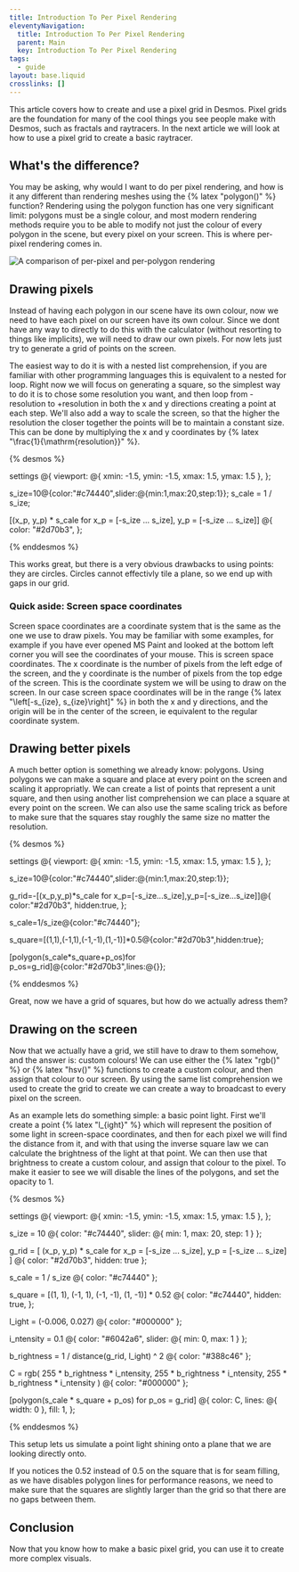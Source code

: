```yaml
---
title: Introduction To Per Pixel Rendering
eleventyNavigation:
  title: Introduction To Per Pixel Rendering
  parent: Main
  key: Introduction To Per Pixel Rendering
tags:
  - guide
layout: base.liquid
crosslinks: []
---
```


This article covers how to create and use a pixel grid in Desmos. Pixel grids are the foundation for many of the cool things you see people make with Desmos, such as fractals and raytracers. In the next article we will look at how to use a pixel grid to create a basic raytracer.

## What's the difference?
You may be asking, why would I want to do per pixel rendering, and how is it any different than rendering meshes using the {% latex "polygon()" %} function? Rendering using the polygon function has one very significant limit: polygons must be a single colour, and most modern rendering methods require you to be able to modify not just the colour of every polygon in the scene, but every pixel on your screen. This is where per-pixel rendering comes in.

![A comparison of per-pixel and per-polygon rendering](https://upload.wikimedia.org/wikipedia/commons/3/3d/Phong-shading-sample_%28cropped%29.jpg)

## Drawing pixels
Instead of having each polygon in our scene have its own colour, now we need to have each pixel on our screen have its own colour. Since we dont have any way to directly to do this with the calculator (without resorting to things like implicits), we will need to draw our own pixels. For now lets just try to generate a grid of points on the screen.

The easiest way to do it is with a nested list comprehension, if you are familiar with other programming languages this is equivalent to a nested for loop. Right now we will focus on generating a square, so the simplest way to do it is to chose some resolution you want, and then loop from -resolution to +resolution in both the x and y directions creating a point at each step. We'll also add a way to scale the screen, so that the higher the resolution the closer together the points will be to maintain a constant size. This can be done by multiplying the x and y coordinates by {% latex "\\frac{1}{\\mathrm{resolution}}" %}.

{% desmos %}

settings @{
viewport: @{ xmin: -1.5, ymin: -1.5, xmax: 1.5, ymax: 1.5 },
};

s_ize=10@{color:"#c74440",slider:@{min:1,max:20,step:1}};
s_cale = 1 / s_ize;

[(x_p, y_p) * s_cale for x_p = [-s_ize ... s_ize], y_p = [-s_ize ... s_ize]] @{
  color: "#2d70b3",
};

{% enddesmos %}

This works great, but there is a very obvious drawbacks to using points: they are circles. Circles cannot effectivly tile a plane, so we end up with gaps in our grid.

### Quick aside: Screen space coordinates
Screen space coordinates are a coordinate system that is the same as the one we use to draw pixels. You may be familiar with some examples, for example if you have ever opened MS Paint and looked at the bottom left corner you will see the coordinates of your mouse. This is screen space coordinates. The x coordinate is the number of pixels from the left edge of the screen, and the y coordinate is the number of pixels from the top edge of the screen. This is the coordinate system we will be using to draw on the screen. In our case screen space coordinates will be in the range {% latex "\\left[-s_{ize}, s_{ize}\\right]" %} in both the x and y directions, and the origin will be in the center of the screen, ie equivalent to the regular coordinate system.

## Drawing better pixels
A much better option is something we already know: polygons. Using polygons we can make a square and place at every point on the screen and scaling it appropriatly. We can create a list of points that represent a unit square, and then using another list comprehension we can place a square at every point on the screen. We can also use the same scaling trick as before to make sure that the squares stay roughly the same size no matter the resolution.

{% desmos %}

settings @{
viewport: @{ xmin: -1.5, ymin: -1.5, xmax: 1.5, ymax: 1.5 },
};

s_ize=10@{color:"#c74440",slider:@{min:1,max:20,step:1}};

g_rid=-[(x_p,y_p)*s_cale for x_p=[-s_ize...s_ize],y_p=[-s_ize...s_ize]]@{
  color:"#2d70b3",
  hidden:true,
};

s_cale=1/s_ize@{color:"#c74440"};

s_quare=[(1,1),(-1,1),(-1,-1),(1,-1)]*0.5@{color:"#2d70b3",hidden:true};

[polygon(s_cale*s_quare+p_os)for p_os=g_rid]@{color:"#2d70b3",lines:@{}}; 

{% enddesmos %}

Great, now we have a grid of squares, but how do we actually adress them?

## Drawing on the screen

Now that we actually have a grid, we still have to draw to them somehow, and the answer is: custom colours! We can use either the {% latex "rgb()" %} or {% latex "hsv()" %} functions to create a custom colour, and then assign that colour to our screen. By using the same list comprehension we used to create the grid to create we can create a way to broadcast to every pixel on the screen. 

As an example lets do something simple: a basic point light. First we'll create a point {% latex "l_{ight}" %} which will represent the position of some light in screen-space coordinates, and then for each pixel we will find the distance from it, and with that using the inverse square law we can calculate the brightness of the light at that point. We can then use that brightness to create a custom colour, and assign that colour to the pixel. To make it easier to see we will disable the lines of the polygons, and set the opacity to 1.

{% desmos %}

settings @{
viewport: @{ xmin: -1.5, ymin: -1.5, xmax: 1.5, ymax: 1.5 },
};

s_ize = 10 @{ color: "#c74440", slider: @{ min: 1, max: 20, step: 1 } };

g_rid =
  [
    (x_p, y_p) * s_cale for x_p = [-s_ize ... s_ize], y_p = [-s_ize ... s_ize]
  ] @{ color: "#2d70b3", hidden: true };

s_cale = 1 / s_ize @{ color: "#c74440" };

s_quare = [(1, 1), (-1, 1), (-1, -1), (1, -1)] * 0.52 @{
  color: "#c74440",
  hidden: true,
};

l_ight = (-0.006, 0.027) @{ color: "#000000" };

i_ntensity = 0.1 @{ color: "#6042a6", slider: @{ min: 0, max: 1 } };

b_rightness = 1 / distance(g_rid, l_ight) ^ 2 @{ color: "#388c46" };

C =
  rgb(
    255 * b_rightness * i_ntensity,
    255 * b_rightness * i_ntensity,
    255 * b_rightness * i_ntensity
  ) @{ color: "#000000" };

[polygon(s_cale * s_quare + p_os) for p_os = g_rid] @{
  color: C,
  lines: @{ width: 0 },
  fill: 1,
};

{% enddesmos %}

This setup lets us simulate a point light shining onto a plane that we are looking directly onto.

If you notices the 0.52 instead of 0.5 on the square that is for seam filling, as we have disables polygon lines for performance reasons, we need to make sure that the squares are slightly larger than the grid so that there are no gaps between them.

## Conclusion
Now that you know how to make a basic pixel grid, you can use it to create more complex visuals. 